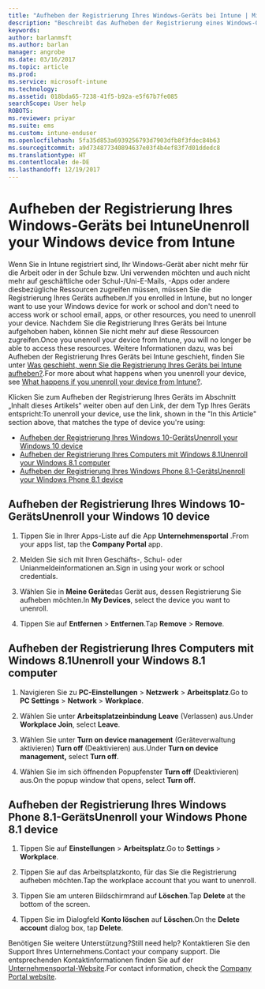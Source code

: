 ```yaml
---
title: "Aufheben der Registrierung Ihres Windows-Geräts bei Intune | Microsoft-Dokumentation"
description: "Beschreibt das Aufheben der Registrierung eines Windows-Geräts bei Intune."
keywords: 
author: barlanmsft
ms.author: barlan
manager: angrobe
ms.date: 03/16/2017
ms.topic: article
ms.prod: 
ms.service: microsoft-intune
ms.technology: 
ms.assetid: 018bda65-7238-41f5-b92a-e5f67b7fe085
searchScope: User help
ROBOTS: 
ms.reviewer: priyar
ms.suite: ems
ms.custom: intune-enduser
ms.openlocfilehash: 5fa35d853a6939256793d7903dfb8f3fdec84b63
ms.sourcegitcommit: a9d734877340894637e03f4b4ef83f7d01ddedc8
ms.translationtype: HT
ms.contentlocale: de-DE
ms.lasthandoff: 12/19/2017
---
```

# <a name="unenroll-your-windows-device-from-intune"></a><span data-ttu-id="b808b-103">Aufheben der Registrierung Ihres Windows-Geräts bei Intune</span><span class="sxs-lookup"><span data-stu-id="b808b-103">Unenroll your Windows device from Intune</span></span>

<span data-ttu-id="b808b-104">Wenn Sie in Intune registriert sind, Ihr Windows-Gerät aber nicht mehr für die Arbeit oder in der Schule bzw. Uni verwenden möchten und auch nicht mehr auf geschäftliche oder Schul-/Uni-E-Mails, -Apps oder andere diesbezügliche Ressourcen zugreifen müssen, müssen Sie die Registrierung Ihres Geräts aufheben.</span><span class="sxs-lookup"><span data-stu-id="b808b-104">If you enrolled in Intune, but no longer want to use your Windows device for work or school and don't need to access work or school email, apps, or other resources, you need to unenroll your device.</span></span> <span data-ttu-id="b808b-105">Nachdem Sie die Registrierung Ihres Geräts bei Intune aufgehoben haben, können Sie nicht mehr auf diese Ressourcen zugreifen.</span><span class="sxs-lookup"><span data-stu-id="b808b-105">Once you unenroll your device from Intune, you will no longer be able to access these resources.</span></span> <span data-ttu-id="b808b-106">Weitere Informationen dazu, was bei Aufheben der Registrierung Ihres Geräts bei Intune geschieht, finden Sie unter [Was geschieht, wenn Sie die Registrierung Ihres Geräts bei Intune aufheben?](what-happens-if-you-unenroll-your-device-from-intune-windows.md).</span><span class="sxs-lookup"><span data-stu-id="b808b-106">For more about what happens when you unenroll your device, see [What happens if you unenroll your device from Intune?](what-happens-if-you-unenroll-your-device-from-intune-windows.md).</span></span>

<span data-ttu-id="b808b-107">Klicken Sie zum Aufheben der Registrierung Ihres Geräts im Abschnitt „Inhalt dieses Artikels“ weiter oben auf den Link, der dem Typ Ihres Geräts entspricht:</span><span class="sxs-lookup"><span data-stu-id="b808b-107">To unenroll your device, use the link, shown in the "In this Article" section above, that matches the type of device you're using:</span></span>

-   [<span data-ttu-id="b808b-108">Aufheben der Registrierung Ihres Windows 10-Geräts</span><span class="sxs-lookup"><span data-stu-id="b808b-108">Unenroll your Windows 10 device</span></span>](#unenroll-your-windows-10-device)
-   [<span data-ttu-id="b808b-109">Aufheben der Registrierung Ihres Computers mit Windows 8.1</span><span class="sxs-lookup"><span data-stu-id="b808b-109">Unenroll your Windows 8.1 computer</span></span>](#unenroll-your-windows-81-computer)
-   [<span data-ttu-id="b808b-110">Aufheben der Registrierung Ihres Windows Phone 8.1-Geräts</span><span class="sxs-lookup"><span data-stu-id="b808b-110">Unenroll your Windows Phone 8.1 device</span></span>](#unenroll-your-windows-phone-81-device)

## <a name="unenroll-your-windows-10-device"></a><span data-ttu-id="b808b-111">Aufheben der Registrierung Ihres Windows 10-Geräts</span><span class="sxs-lookup"><span data-stu-id="b808b-111">Unenroll your Windows 10 device</span></span>

1.  <span data-ttu-id="b808b-112">Tippen Sie in Ihrer Apps-Liste auf die App **Unternehmensportal** .</span><span class="sxs-lookup"><span data-stu-id="b808b-112">From your apps list, tap the **Company Portal** app.</span></span>

2.  <span data-ttu-id="b808b-113">Melden Sie sich mit Ihren Geschäfts-, Schul- oder Unianmeldeinformationen an.</span><span class="sxs-lookup"><span data-stu-id="b808b-113">Sign in using your work or school credentials.</span></span>

3.  <span data-ttu-id="b808b-114">Wählen Sie in **Meine Geräte**das Gerät aus, dessen Registrierung Sie aufheben möchten.</span><span class="sxs-lookup"><span data-stu-id="b808b-114">In **My Devices**, select the device you want to unenroll.</span></span>

4.  <span data-ttu-id="b808b-115">Tippen Sie auf **Entfernen** &gt; **Entfernen**.</span><span class="sxs-lookup"><span data-stu-id="b808b-115">Tap **Remove** &gt; **Remove**.</span></span>

## <a name="unenroll-your-windows-81-computer"></a><span data-ttu-id="b808b-116">Aufheben der Registrierung Ihres Computers mit Windows 8.1</span><span class="sxs-lookup"><span data-stu-id="b808b-116">Unenroll your Windows 8.1 computer</span></span>

1.  <span data-ttu-id="b808b-117">Navigieren Sie zu **PC-Einstellungen** &gt; **Netzwerk** &gt; **Arbeitsplatz**.</span><span class="sxs-lookup"><span data-stu-id="b808b-117">Go to **PC Settings** &gt; **Network** &gt; **Workplace**.</span></span>

2.  <span data-ttu-id="b808b-118">Wählen Sie unter **Arbeitsplatzeinbindung** **Leave** (Verlassen) aus.</span><span class="sxs-lookup"><span data-stu-id="b808b-118">Under **Workplace Join**, select **Leave**.</span></span>

3.  <span data-ttu-id="b808b-119">Wählen Sie unter **Turn on device management** (Geräteverwaltung aktivieren) **Turn off** (Deaktivieren) aus.</span><span class="sxs-lookup"><span data-stu-id="b808b-119">Under **Turn on device management,** select **Turn off**.</span></span>

4.  <span data-ttu-id="b808b-120">Wählen Sie im sich öffnenden Popupfenster **Turn off** (Deaktivieren) aus.</span><span class="sxs-lookup"><span data-stu-id="b808b-120">On the popup window that opens, select **Turn off**.</span></span>

## <a name="unenroll-your-windows-phone-81-device"></a><span data-ttu-id="b808b-121">Aufheben der Registrierung Ihres Windows Phone 8.1-Geräts</span><span class="sxs-lookup"><span data-stu-id="b808b-121">Unenroll your Windows Phone 8.1 device</span></span>

1.  <span data-ttu-id="b808b-122">Tippen Sie auf **Einstellungen** &gt; **Arbeitsplatz**.</span><span class="sxs-lookup"><span data-stu-id="b808b-122">Go to **Settings** &gt; **Workplace**.</span></span>

2.  <span data-ttu-id="b808b-123">Tippen Sie auf das Arbeitsplatzkonto, für das Sie die Registrierung aufheben möchten.</span><span class="sxs-lookup"><span data-stu-id="b808b-123">Tap the workplace account that you want to unenroll.</span></span>

3.  <span data-ttu-id="b808b-124">Tippen Sie am unteren Bildschirmrand auf **Löschen**.</span><span class="sxs-lookup"><span data-stu-id="b808b-124">Tap **Delete** at the bottom of the screen.</span></span>

4.  <span data-ttu-id="b808b-125">Tippen Sie im Dialogfeld **Konto löschen** auf **Löschen**.</span><span class="sxs-lookup"><span data-stu-id="b808b-125">On the **Delete account** dialog box, tap **Delete**.</span></span>

<span data-ttu-id="b808b-126">Benötigen Sie weitere Unterstützung?</span><span class="sxs-lookup"><span data-stu-id="b808b-126">Still need help?</span></span> <span data-ttu-id="b808b-127">Kontaktieren Sie den Support Ihres Unternehmens.</span><span class="sxs-lookup"><span data-stu-id="b808b-127">Contact your company support.</span></span> <span data-ttu-id="b808b-128">Die entsprechenden Kontaktinformationen finden Sie auf der [Unternehmensportal-Website](https://portal.manage.microsoft.com#HelpDeskDialog).</span><span class="sxs-lookup"><span data-stu-id="b808b-128">For contact information, check the [Company Portal website](https://portal.manage.microsoft.com#HelpDeskDialog).</span></span>
